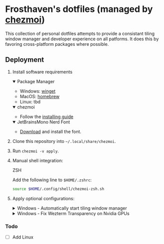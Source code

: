 # Frosthaven's dotfiles (managed by [chezmoi](https://github.com/twpayne/chezmoi))

This collection of personal dotfiles attempts to provide a consistant tiling window manager and developer experience on all patforms. It does this by favoring cross-platform packages where possible.

## Deployment

1. Install software requirements
    <details open>
    <summary>Package Manager</summary>

    - Windows: [winget](https://learn.microsoft.com/en-us/windows/package-manager/winget/#install-winget)
    - MacOS: [homebrew](https://brew.sh/)
    - Linux: tbd
    </details>

    <details open>
    <summary>chezmoi</summary>

    - Follow the [installing guide](https://www.chezmoi.io/install/)
    </details>

    <details open>
    <summary>JetBrainsMono Nerd Font</summary>

    - [Download](https://github.com/ryanoasis/nerd-fonts/releases/download/v3.3.0/JetBrainsMono.zip) and install the font.
    </details>

3. Clone this repository into `~/.local/share/chezmoi`.
4. Run `chezmoi -v apply`.
5. Manual shell integration:
    <summary>ZSH</summary>

    Add the following line to `$HOME/.zshrc`:

    ```sh
    source $HOME/.config/shell/chezmoi-zsh.sh
    ```
    </details>
6. Apply optional configurations:
    <details>
    <summary>Windows - Automatically start tiling window manager</summary>

    - create a shortcut in `shell:startup` with a value of `komorebic.exe start --bar --whkd`
    </details>

    <details>
    <summary>Windows - Fix Wezterm Transparency on Nvidia GPUs</summary>

    - Open NVIDIA Control Panel
    - Go to `Manage 3D Settings`
    - Click the `Program Settings` tab
    - Add wezterm if it isn't already in the list
    - Change `OpenGL GDI Compatibility` to `Prefer compatible`
    - Click Apply
    </details>

### Todo

- [ ] Add Linux
